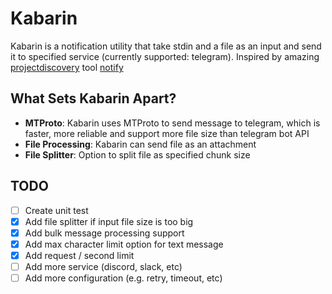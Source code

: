 # Kabarin

Kabarin is a notification utility that take stdin and a file as an input and send it to specified service (currently supported: telegram). Inspired by amazing [projectdiscovery](https://github.com/projectdiscovery) tool [notify](https://github.com/projectdiscovery/notify)

## What Sets Kabarin Apart?
- **MTProto**: Kabarin uses MTProto to send message to telegram, which is faster, more reliable and support more file size than telegram bot API
- **File Processing**: Kabarin can send file as an attachment
- **File Splitter**: Option to split file as specified chunk size

## TODO
- [ ] Create unit test
- [x] Add file splitter if input file size is too big
- [x] Add bulk message processing support
- [x] Add max character limit option for text message
- [x] Add request / second limit
- [ ] Add more service (discord, slack, etc)
- [ ] Add more configuration (e.g. retry, timeout, etc)